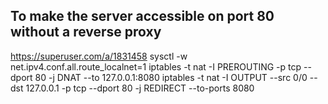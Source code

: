 ## To make the server accessible on port 80 without a reverse proxy
https://superuser.com/a/1831458
sysctl -w net.ipv4.conf.all.route_localnet=1
iptables -t nat -I PREROUTING -p tcp --dport 80 -j DNAT --to 127.0.0.1:8080
iptables -t nat -I OUTPUT --src 0/0 --dst 127.0.0.1 -p tcp --dport 80  -j REDIRECT --to-ports 8080
